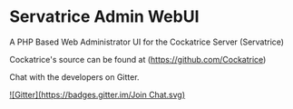 Servatrice Admin WebUI
======================

A PHP Based Web Administrator UI for the Cockatrice Server (Servatrice)

Cockatrice's source can be found at (https://github.com/Cockatrice)

Chat with the developers on Gitter.

[![Gitter](https://badges.gitter.im/Join Chat.svg)](https://gitter.im/woogerboy21/servatriceadminwebui?utm_source=badge&utm_medium=badge&utm_campaign=pr-badge&utm_content=badge)


